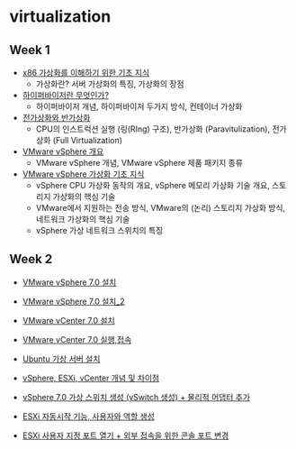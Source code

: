 # virtualization

## Week 1 

- [x86 가상화를 이해하기 위한 기초 지식](https://github.com/chanW-pack/virtualization/blob/main/Week%201/1_1%20x86%20%EA%B0%80%EC%83%81%ED%99%94%EB%A5%BC%20%EC%9D%B4%ED%95%B4%ED%95%98%EA%B8%B0%20%EC%9C%84%ED%95%9C%20%EA%B8%B0%EC%B4%88%20%EC%A7%80%EC%8B%9D.md)
  - 가상화란? 서버 가상화의 특징, 가상화의 장점 
- [하이퍼바이저란 무엇인가?](https://github.com/chanW-pack/virtualization/blob/main/Week%201/1_1.a%20%ED%95%98%EC%9D%B4%ED%8D%BC%EB%B0%94%EC%9D%B4%EC%A0%80%EB%9E%80%20%EB%AC%B4%EC%97%87%EC%9D%B8%EA%B0%80.md) 
  - 하이퍼바이저 개념, 하이퍼바이저 두가지 방식, 컨테이너 가상화
- [전가상화와 반가상화](https://github.com/chanW-pack/virtualization/blob/main/Week%201/1_1.b%20%EC%A0%84%EA%B0%80%EC%83%81%ED%99%94%EC%99%80%20%EB%B0%98%EA%B0%80%EC%83%81%ED%99%94.md) 
  - CPU의 인스트럭션 실행 (링(RIng) 구조), 반가상화 (Paravitulization), 전가상화 (Full Virtualization)
- [VMware vSphere 개요](https://github.com/chanW-pack/virtualization/blob/main/Week%201/1_2%20VMware%20vSphere%20%EA%B0%9C%EC%9A%94.md) 
  - VMware vSphere 개념, VMware vSphere 제품 패키지 종류
- [VMware vSphere 가상화 기초 지식](https://github.com/chanW-pack/virtualization/blob/main/Week%201/1_3%20VMware%20vSphere%20%EA%B0%80%EC%83%81%ED%99%94%20%EA%B8%B0%EC%B4%88%20%EC%A7%80%EC%8B%9D.md) 
  - vSphere CPU 가상화 동작의 개요, vSphere 메모리 가상화 기술 개요, 스토리지 가상화의 핵심 기술
  - VMware에서 지원하는 전송 방식, VMware의 (논리) 스토리지 가상화 방식, 네트워크 가상화의 핵심 기술
  - vSphere 가상 네트워크 스위치의 특징

## Week 2

- [VMware vSphere 7.0 설치](https://github.com/chanW-pack/virtualization/blob/main/Week%202/2_1%20VMware%20vSphere%207.0%20%EC%84%A4%EC%B9%98.md)
- [VMware vSphere 7.0 설치_2](https://github.com/chanW-pack/virtualization/blob/main/Week%202/2_2%20VMware%20vSphere%207.0%20%EC%84%A4%EC%B9%98%202.md) 

- [VMware vCenter 7.0 설치](https://github.com/chanW-pack/virtualization/blob/main/Week%202/2_3%20VMware%20vCenter%207.0%20%EC%84%A4%EC%B9%98.md)
- [VMware vCenter 7.0 실행,접속](https://github.com/chanW-pack/virtualization/blob/main/Week%202/2_4%20VMware%20vCenter%207.0%20%EC%8B%A4%ED%96%89%2C%EC%A0%91%EC%86%8D.md) 

- [Ubuntu 가상 서버 설치](https://github.com/chanW-pack/virtualization/blob/main/Week%202/2_5%20Ubuntu%20%EA%B0%80%EC%83%81%20%EC%84%9C%EB%B2%84%20%EC%84%A4%EC%B9%98.md)
- [vSphere, ESXi, vCenter 개념 및 차이점](https://github.com/chanW-pack/virtualization/blob/main/Week%202/2_6%20vSphere%2C%20ESXi%2C%20vCenter%20%EA%B0%9C%EB%85%90%20%EB%B0%8F%20%EC%B0%A8%EC%9D%B4%EC%A0%90.md)
- [vSphere 7.0 가상 스위치 생성 (vSwitch 생성) + 물리적 어댑터 추가](https://github.com/chanW-pack/virtualization/blob/main/Week%202/2_7%20vSphere%207.0%20%EA%B0%80%EC%83%81%20%EC%8A%A4%EC%9C%84%EC%B9%98%20%EC%83%9D%EC%84%B1%20(vSwitch%20%EC%83%9D%EC%84%B1)%20%2B%20%EB%AC%BC%EB%A6%AC%EC%A0%81%20%EC%96%B4%EB%8C%91%ED%84%B0%20%EC%B6%94%EA%B0%80.md) 

- [ESXi 자동시작 기능, 사용자와 역할 생성](https://github.com/chanW-pack/virtualization/blob/main/Week%202/ESXi%20%EC%9E%90%EB%8F%99%EC%8B%9C%EC%9E%91%20%EA%B8%B0%EB%8A%A5%2C%20%EC%82%AC%EC%9A%A9%EC%9E%90%EC%99%80%20%EC%97%AD%ED%95%A0%20%EC%83%9D%EC%84%B1.md)
- [ESXi 사용자 지정 포트 열기 + 외부 접속을 위한 콘솔 포트 변경](https://github.com/chanW-pack/virtualization/blob/main/Week%202/ESXi%20%EC%82%AC%EC%9A%A9%EC%9E%90%20%EC%A7%80%EC%A0%95%20%ED%8F%AC%ED%8A%B8%20%EC%97%B4%EA%B8%B0%20%2B%20%EC%99%B8%EB%B6%80%20%EC%A0%91%EC%86%8D%EC%9D%84%20%EC%9C%84%ED%95%9C%20%EC%BD%98%EC%86%94%20%ED%8F%AC%ED%8A%B8%20%EB%B3%80%EA%B2%BD.md)


